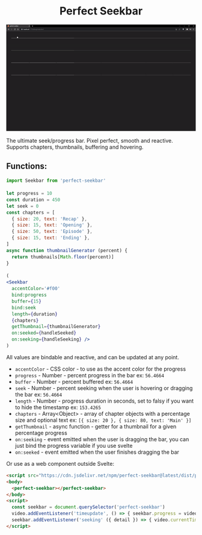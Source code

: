 <h1 align="center">
	Perfect Seekbar
</h1>
<p align="center">
  <img src="./docs/show.gif" alt="show"><br>
</p>
The ultimate seek/progress bar. Pixel perfect, smooth and reactive. Supports chapters, thumbnails, buffering and hovering.

## Functions:
```jsx
import Seekbar from 'perfect-seekbar'

let progress = 10
const duration = 450
let seek = 0
const chapters = [
  { size: 20, text: 'Recap' },
  { size: 15, text: 'Opening' },
  { size: 50, text: 'Episode' },
  { size: 15, text: 'Ending' },
]
async function thumbnailGenerator (percent) {
  return thumbnails[Math.floor(percent)]
}

(
<Seekbar 
  accentColor='#f00' 
  bind:progress 
  buffer={15} 
  bind:seek 
  length={duration} 
  {chapters} 
  getThumbnail={thumbnailGenerator}
  on:seeked={handleSeeked}
  on:seeking={handleSeeking} />
)
```
All values are bindable and reactive, and can be updated at any point.
- `accentColor` - CSS color - to use as the accent color for the progress
- `progress` - Number - percent progress in the bar ex: `56.4664`
- `buffer` - Number - percent buffered ex: `56.4664`
- `seek` - Number - percent seeking when the user is hovering or dragging the bar ex: `56.4664`
- `length` - Number - progress duration in seconds, set to falsy if you want to hide the timestamp ex: `153.4265`
- `chapters` - Array\<Object\> - array of chapter objects with a percentage size and optional text ex: `[{ size: 20 }, { size: 80, text: 'Main' }]`
- `getThumbnail` - async function - getter for a thumbnail for a given percentage progress
- `on:seeking` - event emitted when the user is dragging the bar, you can just bind the progress variable if you use svelte
- `on:seeked` - event emitted when the user finishes dragging the bar

Or use as a web component outside Svelte:
```html
<script src="https://cdn.jsdelivr.net/npm/perfect-seekbar@latest/dist/perfect-seekbar.js"></script>
<body>
  <perfect-seekbar></perfect-seekbar>
</body>
<script>
  const seekbar = document.querySelector('perfect-seekbar')
  video.addEventListener('timeupdate', () => { seekbar.progress = video.currentTime / video.duration * 100 })
  seekbar.addEventListener('seeking' ({ detail }) => { video.currentTime = detail * video.duration / 100 })
</script>
```